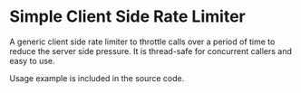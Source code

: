 Simple Client Side Rate Limiter
===============================

A generic client side rate limiter to throttle calls over a period of time to reduce the server side pressure.  It is thread-safe for concurrent callers and easy to use.

Usage example is included in the source code.
